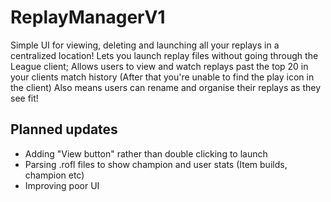 # ReplayManagerV1
Simple UI for viewing, deleting and launching all your replays in a centralized location!
Lets you launch replay files without going through the League client;
Allows users to view and watch replays past the top 20 in your clients match history (After that you're unable to find the play icon in the client)
Also means users can rename and organise their replays as they see fit!

## Planned updates 
- Adding "View button" rather than double clicking to launch
- Parsing .rofl files to show champion and user stats (Item builds, champion etc)
- Improving poor UI

